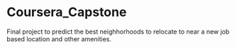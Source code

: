 # Coursera_Capstone
Final project to predict the best neighhorhoods to relocate to near a new job based location and other amenities.
